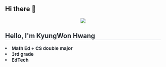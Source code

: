 ## Hi there 👋

<!--
**won380/won380** is a ✨ _special_ ✨ repository because its `README.md` (this file) appears on your GitHub profile.

Here are some ideas to get you started:

- 🔭 I’m currently working on ...
- 🌱 I’m currently learning ...
- 👯 I’m looking to collaborate on ...
- 🤔 I’m looking for help with ...
- 💬 Ask me about ...
- 📫 How to reach me: ...
- 😄 Pronouns: ...
- ⚡ Fun fact: ...
-->
<div align= "center">
    <img src="https://capsule-render.vercel.app/api?type=transparent&color=000000&height=120&text=KyungWon's%20Github!!&animation=&fontColor=a0d39c&fontSize=70" />
    </div>
    <div style="text-align: left;"> 
    <h2 style="border-bottom: 1px solid #d8dee4; color: #282d33;"> Hello, I'm KyungWon Hwang </h2>  
    <div style="font-weight: 700; font-size: 15px; text-align: left; color: #282d33;"> <li>  Math Ed + CS double major</li><li> 3rd grade <li> EdTech</li> </div> 
    </div>
    

    
